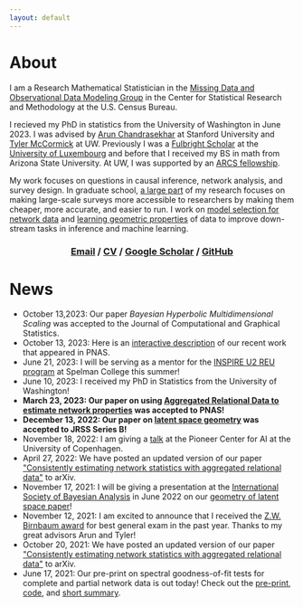 ```yaml
---
layout: default
---
```


# About

I am a Research Mathematical Statistician in the [Missing Data and Observational Data Modeling Group](https://www.census.gov/topics/research/stat-research/expertise/missing-data.html) in the Center for Statistical Research and Methodology at the U.S. Census Bureau.

<!-- I work in the [Missing Data and Observational Data Modeling Group](https://www.census.gov/topics/research/stat-research/expertise/missing-data.html). -->

I recieved my PhD in statistics from the University of Washington in June 2023. I was advised by [Arun Chandrasekhar](https://web.stanford.edu/~arungc/) at Stanford University and [Tyler McCormick](https://thmccormick.github.io/) at UW. Previously I was a [Fulbright Scholar](https://us.fulbrightonline.org) at the [University of Luxembourg](https://wwwen.uni.lu) and before that I received my BS in math from Arizona State University. <!-- I have worked with Yen-Chi Chen in the UW stats department and Clark Taylor at the Air Force Research Lab. --> At UW, I was supported by an [ARCS fellowship](https://www.arcsfoundation.org/national-homepage). 

My work focuses on questions in causal inference, network analysis, and survey design. In graduate school, [a large part](https://arxiv.org/abs/1908.09881) of my research focuses on making large-scale surveys more accessible to researchers by making them cheaper, more accurate, and easier to run. I work on [model selection for network data](https://arxiv.org/abs/2106.09702) and [learning geometric properties](https://arxiv.org/abs/2012.10559) of data to improve down-stream tasks in inference and machine learning. 


<!--  **I am on the job market!** Please feel free to <a href="mailto:sl223@uw.edu">email</a> to get in touch. -->


<h3 align="center">
  <a href="mailto:sl223@uw.edu">Email</a> / <a href="https://slubold.github.io/LuboldCV2.pdf">CV</a> / <a href="https://scholar.google.com/citations?user=Ab-RAckAAAAJ&hl=en">Google Scholar</a> / <a href="https://github.com/slubold">GitHub</a>
</h3>

<!-- Here is my [CV](https://slubold.github.io/LuboldCV_V2.pdf). -->

<!-- 
# Research
My research covers a host of network and data science topics, and I work on causal inference, network analysis, and survey design. 

I am passionate about developing user-friendly and interpretable software that allows researchers to better understand and learn from data.

See [here](./research-publications.html) for more information on my research and recent publications.

# Teaching
I am passionate about mentoring and teaching. See [here](./teaching.html) for more information.  -->

# News 
- October 13,2023: Our paper _Bayesian Hyperbolic Multidimensional Scaling_ was accepted to the Journal of Computational and Graphical Statistics.
- October 13, 2023: Here is an [interactive description](https://avisokay.github.io/projects.html) of our recent work that appeared in PNAS.
- June 21, 2023: I will be serving as a mentor for the [INSPIRE U2 REU program](https://sites.spelman.edu/inspireu2-reu/) at Spelman College this summer!
- June 10, 2023: I received my PhD in Statistics from the University of Washington!
- **March 23, 2023: Our paper on using [Aggregated Relational Data to estimate network properties](https://arxiv.org/abs/1908.09881) was accepted to PNAS!**
- **December 13, 2022: Our paper on [latent space geometry](https://arxiv.org/abs/2012.10559) was accepted to JRSS Series B!**
- November 18, 2022: I am giving a [talk](https://di.ku.dk/english/events/pioneer-centre-for-ai-talk-shane-lubold/) at the Pioneer Center for AI at the University of Copenhagen. 
- April 27, 2022: We have posted an updated version of our paper ["Consistently estimating network statistics with aggregated relational data"](https://slubold.github.io/ARD_Consistent_Estimation/) to arXiv. 
- November 17, 2021: I will be giving a presentation at the [International Society of Bayesian Analysis](https://isbawebmaster.github.io/ISBA2022/) in June 2022 on our [geometry of latent space paper](https://arxiv.org/abs/2012.10559)!
- November 12, 2021: I am excited to announce that I received the [Z.W. Birnbaum award](https://stat.uw.edu/news-resources/articles/2020-2021-zw-birnbaum-award-and-dorothy-m-gilford-teaching-award) for best general exam in the past year. Thanks to my great advisors Arun and Tyler!
- October 20, 2021: We have posted an updated version of our paper ["Consistently estimating network statistics with aggregated relational data"](https://slubold.github.io/ARD_Consistent_Estimation/) to arXiv. 
- June 17, 2021: Our pre-print on spectral goodness-of-fit tests for complete and partial network data is out today! Check out the [pre-print](https://arxiv.org/abs/2106.09702), [code](https://github.com/slubold/LS_Geometry), and [short summary](GOF_Summary.md). 





